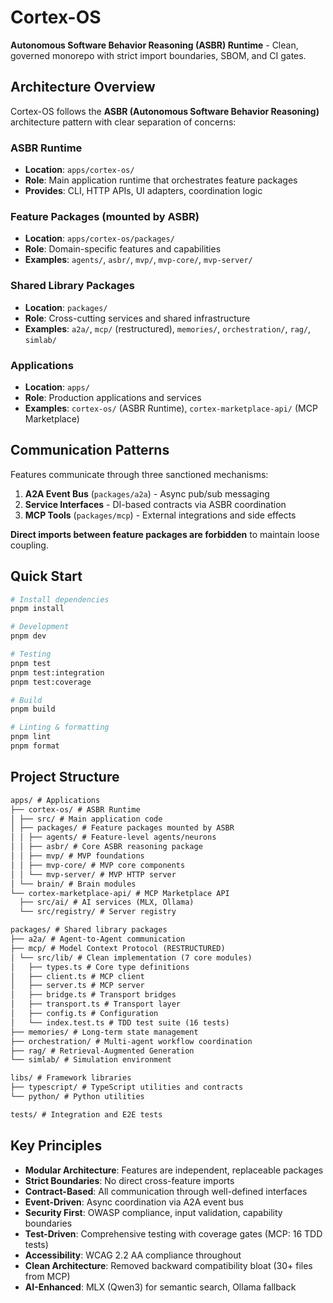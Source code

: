 # Cortex-OS

**Autonomous Software Behavior Reasoning (ASBR) Runtime** - Clean, governed monorepo with strict import boundaries, SBOM, and CI gates.

## Architecture Overview

Cortex-OS follows the **ASBR (Autonomous Software Behavior Reasoning)** architecture pattern with clear separation of concerns:

### ASBR Runtime

- **Location**: `apps/cortex-os/`
- **Role**: Main application runtime that orchestrates feature packages
- **Provides**: CLI, HTTP APIs, UI adapters, coordination logic

### Feature Packages (mounted by ASBR)

- **Location**: `apps/cortex-os/packages/`
- **Role**: Domain-specific features and capabilities
- **Examples**: `agents/`, `asbr/`, `mvp/`, `mvp-core/`, `mvp-server/`

### Shared Library Packages

- **Location**: `packages/`
- **Role**: Cross-cutting services and shared infrastructure
- **Examples**: `a2a/`, `mcp/` (restructured), `memories/`, `orchestration/`, `rag/`, `simlab/`

### Applications

- **Location**: `apps/`
- **Role**: Production applications and services
- **Examples**: `cortex-os/` (ASBR Runtime), `cortex-marketplace-api/` (MCP Marketplace)

## Communication Patterns

Features communicate through three sanctioned mechanisms:

1. **A2A Event Bus** (`packages/a2a`) - Async pub/sub messaging
2. **Service Interfaces** - DI-based contracts via ASBR coordination
3. **MCP Tools** (`packages/mcp`) - External integrations and side effects

**Direct imports between feature packages are forbidden** to maintain loose coupling.

## Quick Start

```bash
# Install dependencies
pnpm install

# Development
pnpm dev

# Testing
pnpm test
pnpm test:integration
pnpm test:coverage

# Build
pnpm build

# Linting & formatting
pnpm lint
pnpm format
```

## Project Structure

```markdown
apps/ # Applications
├── cortex-os/ # ASBR Runtime
│ ├── src/ # Main application code
│ ├── packages/ # Feature packages mounted by ASBR
│ │ ├── agents/ # Feature-level agents/neurons
│ │ ├── asbr/ # Core ASBR reasoning package
│ │ ├── mvp/ # MVP foundations
│ │ ├── mvp-core/ # MVP core components
│ │ └── mvp-server/ # MVP HTTP server
│ └── brain/ # Brain modules
└── cortex-marketplace-api/ # MCP Marketplace API
  ├── src/ai/ # AI services (MLX, Ollama)
  └── src/registry/ # Server registry

packages/ # Shared library packages
├── a2a/ # Agent-to-Agent communication
├── mcp/ # Model Context Protocol (RESTRUCTURED)
│ └── src/lib/ # Clean implementation (7 core modules)
│   ├── types.ts # Core type definitions
│   ├── client.ts # MCP client
│   ├── server.ts # MCP server
│   ├── bridge.ts # Transport bridges
│   ├── transport.ts # Transport layer
│   ├── config.ts # Configuration
│   └── index.test.ts # TDD test suite (16 tests)
├── memories/ # Long-term state management
├── orchestration/ # Multi-agent workflow coordination
├── rag/ # Retrieval-Augmented Generation
└── simlab/ # Simulation environment

libs/ # Framework libraries
├── typescript/ # TypeScript utilities and contracts
└── python/ # Python utilities

tests/ # Integration and E2E tests
```

## Key Principles

- **Modular Architecture**: Features are independent, replaceable packages
- **Strict Boundaries**: No direct cross-feature imports
- **Contract-Based**: All communication through well-defined interfaces
- **Event-Driven**: Async coordination via A2A event bus
- **Security First**: OWASP compliance, input validation, capability boundaries
- **Test-Driven**: Comprehensive testing with coverage gates (MCP: 16 TDD tests)
- **Accessibility**: WCAG 2.2 AA compliance throughout
- **Clean Architecture**: Removed backward compatibility bloat (30+ files from MCP)
- **AI-Enhanced**: MLX (Qwen3) for semantic search, Ollama fallback
